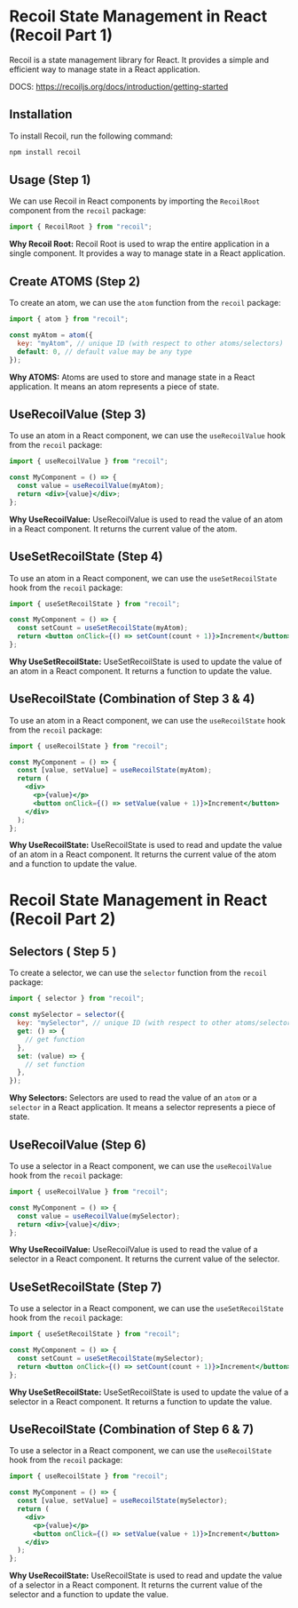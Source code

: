 # Recoil State Management in React (Recoil Part 1)

Recoil is a state management library for React. It provides a simple and efficient way to manage state in a React application.

DOCS: https://recoiljs.org/docs/introduction/getting-started

## Installation

To install Recoil, run the following command:

```bash
npm install recoil
```

## Usage (Step 1)

We can use Recoil in React components by importing the `RecoilRoot` component from the `recoil` package:

```jsx
import { RecoilRoot } from "recoil";
```

**Why Recoil Root:**
Recoil Root is used to wrap the entire application in a single component. It provides a way to manage state in a React application.

## Create ATOMS (Step 2)

To create an atom, we can use the `atom` function from the `recoil` package:

```jsx
import { atom } from "recoil";

const myAtom = atom({
  key: "myAtom", // unique ID (with respect to other atoms/selectors)
  default: 0, // default value may be any type
});
```

**Why ATOMS:**
Atoms are used to store and manage state in a React application. It means an atom represents a piece of state.

## UseRecoilValue (Step 3)

To use an atom in a React component, we can use the `useRecoilValue` hook from the `recoil` package:

```jsx
import { useRecoilValue } from "recoil";

const MyComponent = () => {
  const value = useRecoilValue(myAtom);
  return <div>{value}</div>;
};
```

**Why UseRecoilValue:**
UseRecoilValue is used to read the value of an atom in a React component. It returns the current value of the atom.

## UseSetRecoilState (Step 4)

To use an atom in a React component, we can use the `useSetRecoilState` hook from the `recoil` package:

```jsx
import { useSetRecoilState } from "recoil";

const MyComponent = () => {
  const setCount = useSetRecoilState(myAtom);
  return <button onClick={() => setCount(count + 1)}>Increment</button>;
};
```

**Why UseSetRecoilState:**
UseSetRecoilState is used to update the value of an atom in a React component. It returns a function to update the value.

## UseRecoilState (Combination of Step 3 & 4)

To use an atom in a React component, we can use the `useRecoilState` hook from the `recoil` package:

```jsx
import { useRecoilState } from "recoil";

const MyComponent = () => {
  const [value, setValue] = useRecoilState(myAtom);
  return (
    <div>
      <p>{value}</p>
      <button onClick={() => setValue(value + 1)}>Increment</button>
    </div>
  );
};
```

**Why UseRecoilState:**
UseRecoilState is used to read and update the value of an atom in a React component. It returns the current value of the atom and a function to update the value.

# Recoil State Management in React (Recoil Part 2)

## Selectors ( Step 5 )

To create a selector, we can use the `selector` function from the `recoil` package:

```jsx
import { selector } from "recoil";

const mySelector = selector({
  key: "mySelector", // unique ID (with respect to other atoms/selectors)
  get: () => {
    // get function
  },
  set: (value) => {
    // set function
  },
});
```

**Why Selectors:**
Selectors are used to read the value of an `atom` or a `selector` in a React application. It means a selector represents a piece of state.

## UseRecoilValue (Step 6)

To use a selector in a React component, we can use the `useRecoilValue` hook from the `recoil` package:

```jsx
import { useRecoilValue } from "recoil";

const MyComponent = () => {
  const value = useRecoilValue(mySelector);
  return <div>{value}</div>;
};
```

**Why UseRecoilValue:**
UseRecoilValue is used to read the value of a selector in a React component. It returns the current value of the selector.

## UseSetRecoilState (Step 7)

To use a selector in a React component, we can use the `useSetRecoilState` hook from the `recoil` package:

```jsx
import { useSetRecoilState } from "recoil";

const MyComponent = () => {
  const setCount = useSetRecoilState(mySelector);
  return <button onClick={() => setCount(count + 1)}>Increment</button>;
};
```

**Why UseSetRecoilState:**
UseSetRecoilState is used to update the value of a selector in a React component. It returns a function to update the value.

## UseRecoilState (Combination of Step 6 & 7)

To use a selector in a React component, we can use the `useRecoilState` hook from the `recoil` package:

```jsx
import { useRecoilState } from "recoil";

const MyComponent = () => {
  const [value, setValue] = useRecoilState(mySelector);
  return (
    <div>
      <p>{value}</p>
      <button onClick={() => setValue(value + 1)}>Increment</button>
    </div>
  );
};
```

**Why UseRecoilState:**
UseRecoilState is used to read and update the value of a selector in a React component. It returns the current value of the selector and a function to update the value.
